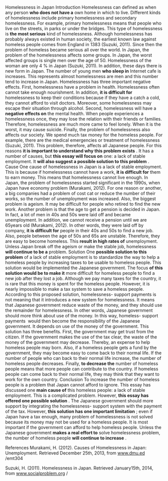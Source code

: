 Homelessness in Japan
Introduction 
Homelessness can defined as when any person __who does not have a__ own home in which to live. Different kinds of homelessness include primary homelessness and secondary homelessness. For example, primary homelessness means that people who live on the streets, in parks or under the bridges. This type of homelessness is __the most serious__ kind of homelessness. Although homelessness has probably always existed in human society, the earliest known law against homeless people comes from England in 1383  (Suzuki, 2011). Since then the problem of homeless became serious all over the world.
In Japan, the problem of the homelessness affects some groups. In Japan, the worst affected groups is single men over the age of 50. Homelessness of the woman are only 4 % in Japan  (Suzuki, 2011). In addition, these days there is new form in Japan. The number of young men __who sleep in__ Internet cafe is increases. This represents almost homelessness are men and this number tend to increase in Japan.
Homelessness has three important negative effects. First, homelessness have a problem in health. Homelessness often cannot take enough nourishment. In addition, __it is difficult for__ homelessness to keep their conditions because if they have a catch a cold, they cannot afford to visit doctors. Moreover, some homelessness may escape their situation through alcohol. Second, homelessness will have a __negative effects on__ the mental health. When people experiences a homelessness once, they may lose the relation with their friends or families. Therefore, homelessness are much more came to feel lonely. When it is the worst, it may cause suicide. Finally, the problem of homelessness also affects our society. We spend much tax money for the homeless people. For example, there are the medical emergencies or treatment of homelessness  (Suzuki, 2011).
This problem, therefore, affects all Japanese people. For this reasons __it is important to understand why this problem exists__ . It has a number of causes, but __this essay will focus on__ one: a lack of stable employment. It __will also suggest a possible solution to this problem__ .
Cause 
One cause of homelessness in Japan is a lack of stable employment. This is because if homelessness cannot have a work, __it is difficult for__ them to earn money.  This means that homelessness cannot live enough. In Japan, the problem of homelessness started significant in the 1990s, when Japan have economy problem  (Murakami, 2012). For one reason or another, a big companies had a problem of cost cat or reduce the number of their works, so the number of unemployment was increased. Also, the biggest problem is ageism. It may be difficult for people who retired to find the new work. Another problem is that the age to get a pension is decided in Japan. In fact, a lot of men in 40s and 50s were laid off and became unemployment. In addition, we cannot receive a pension until we are 65years old  (Murakami, 2012). In other words, they were laid off by company, __it is difficult for__ people in their 40s and 50s to find a new job. Also, people between the age of 50s and 65s are unstable. Therefore, they are easy to become homeless. This __result in high rates of__ unemployment. Unless Japan break off the ageism or make the stable job, homelessness __will continue to be a__ problem.
Solution
One __possible solution to this problem__ of a lack of stable employment is to standardize the way to help a homeless people by increasing taxes to be usable to homeless people. This solution would be implemented the Japanese government. The focus __of this solution would be to make it__ more difficult for homeless people to find a new job after they lost a job. Although we pay many taxes for the country, it is rare that this money is spent for the homeless people. However, it is nearly impossible to make a tax system to save a homeless people. According to this proposed solution, homelessness- support payments is not meaning that it introduces a new system for homelessness. It means that Japanese government reduce waste of the money, and they should use the remainder for homelessness. In other words, Japanese government should more think about use of the money. In this way, homeless- support payments  would then become the responsibility of the Japanese government. It depends on use of the money of the government. 
This solution has three benefits. First, the government may get trust from the citizen. If the government makes the use of the tax clear, the waste of the money of the government may decrease. Thereby, an expense to help homeless people may born. Also, if a homeless people gets a fund by the government, they may become easy to come back to their normal life. If the number of people who can back to their normal life increase, the number of homeless people decreases. Finally, __to decrease the__ number of homeless people means that more people can contribute to the country. If homeless people can come back to their normal life, they may think that they want to work for the own country.
Conclusion
To increase the number of homeless people is a problem that Japan cannot afford to ignore. This essay has discussed one __main cause of__ this homeless people: a lack of stable employment. This is a complicated problem. However, __this essay has offered one possible solution__ . The Japanese government should more support by integrating the homelessness- support system with the payment of the tax. However, __this solution has one important limitation__ ; even if Japan have a tax enough, many problem of homelessness is not solved because its money may not be used for a homeless people. It is most important if the government can afford to help homeless people. Unless the Japanese government __makes a real effort to__ solve homelessness problem, the number of homeless people __will continue to increase__ .











References
Murakami, H.  (2012). Causes of Homelessness in Japan: Unemployment. Retrieved December 25th, 2013, from www.dmu.ed /emt304

Suzuki, H.  (2011). Homelessness in Japan. Retrieved January15th, 2014, from www.socialproblem.org /
